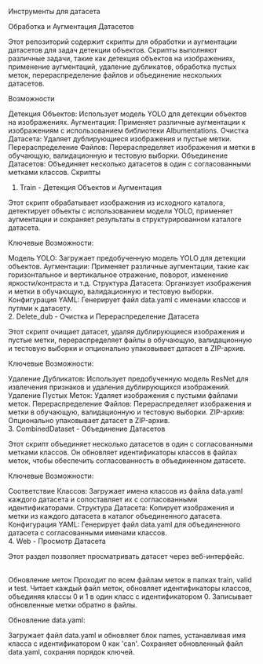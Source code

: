 Инструменты для датасета

Обработка и Аугментация Датасетов

Этот репозиторий содержит скрипты для обработки и аугментации датасетов для задач детекции объектов. Скрипты выполняют различные задачи, такие как детекция объектов на изображениях, применение аугментаций, удаление дубликатов, обработка пустых меток, перераспределение файлов и объединение нескольких датасетов.

Возможности

Детекция Объектов: Использует модель YOLO для детекции объектов на изображениях.
Аугментация: Применяет различные аугментации к изображениям с использованием библиотеки Albumentations.
Очистка Датасета: Удаляет дублирующиеся изображения и пустые метки.
Перераспределение Файлов: Перераспределяет изображения и метки в обучающую, валидационную и тестовую выборки.
Объединение Датасетов: Объединяет несколько датасетов в один с согласованными метками классов.
Скрипты

1. Train - Детекция Объектов и Аугментация

Этот скрипт обрабатывает изображения из исходного каталога, детектирует объекты с использованием модели YOLO, применяет аугментации и сохраняет результаты в структурированном каталоге датасета.

Ключевые Возможности:

Модель YOLO: Загружает предобученную модель YOLO для детекции объектов.
Аугментации: Применяет различные аугментации, такие как горизонтальное и вертикальное отражение, поворот, изменение яркости/контраста и т.д.
Структура Датасета: Организует изображения и метки в обучающую, валидационную и тестовую выборки.
Конфигурация YAML: Генерирует файл data.yaml с именами классов и путями к датасету.
<br>
2. Delete_dub - Очистка и Перераспределение Датасета

Этот скрипт очищает датасет, удаляя дублирующиеся изображения и пустые метки, перераспределяет файлы в обучающую, валидационную и тестовую выборки и опционально упаковывает датасет в ZIP-архив.

Ключевые Возможности:

Удаление Дубликатов: Использует предобученную модель ResNet для извлечения признаков и удаления дублирующихся изображений.
Удаление Пустых Меток: Удаляет изображения с пустыми файлами меток.
Перераспределение Файлов: Перераспределяет изображения и метки в обучающую, валидационную и тестовую выборки.
ZIP-архив: Опционально упаковывает датасет в ZIP-архив.
<br>
3. CombinedDataset - Объединение Датасетов

Этот скрипт объединяет несколько датасетов в один с согласованными метками классов. Он обновляет идентификаторы классов в файлах меток, чтобы обеспечить согласованность в объединенном датасете.

Ключевые Возможности:

Соответствие Классов: Загружает имена классов из файла data.yaml каждого датасета и сопоставляет их с согласованными идентификаторами.
Структура Датасета: Копирует изображения и метки из каждого датасета в каталог объединенного датасета.
Конфигурация YAML: Генерирует файл data.yaml для объединенного датасета с согласованными именами классов.
<br>
4. Web - Просмотр Датасета

Этот раздел позволяет просматривать датасет через веб-интерфейс.

<br>
Обновление меток
Проходит по всем файлам меток в папках train, valid и test.
Читает каждый файл меток, обновляет идентификаторы классов, объединяя классы 0 и 1 в один класс с идентификатором 0.
Записывает обновленные метки обратно в файлы.

Обновление data.yaml:

Загружает файл data.yaml и обновляет блок names, устанавливая имя класса с идентификатором 0 как 'can'.
Сохраняет обновленный файл data.yaml, сохраняя порядок ключей.


